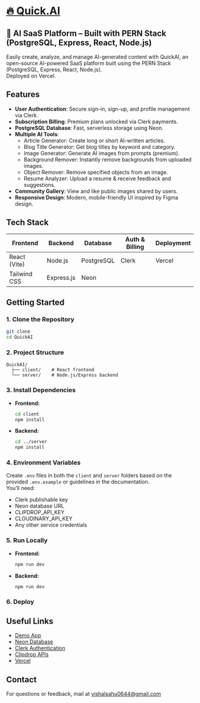 # [🔥 Quick.AI](quick-ai-sooty.vercel.app/)



## 🔮 AI SaaS Platform – Built with PERN Stack (PostgreSQL, Express, React, Node.js)

Easily create, analyze, and manage AI-generated content with QuickAI, an open-source AI-powered SaaS platform built using the PERN Stack (PostgreSQL, Express, React, Node.js).  
Deployed on Vercel.

## Features

- **User Authentication**: Secure sign-in, sign-up, and profile management via Clerk.
- **Subscription Billing**: Premium plans unlocked via Clerk payments.
- **PostgreSQL Database**: Fast, serverless storage using Neon.
- **Multiple AI Tools**:
  - Article Generator: Create long or short AI-written articles.
  - Blog Title Generator: Get blog titles by keyword and category.
  - Image Generator: Generate AI images from prompts (premium).
  - Background Remover: Instantly remove backgrounds from uploaded images.
  - Object Remover: Remove specified objects from an image.
  - Resume Analyzer: Upload a resume & receive feedback and suggestions.
- **Community Gallery**: View and like public images shared by users.
- **Responsive Design**: Modern, mobile-friendly UI inspired by Figma design.

## Tech Stack

| Frontend        | Backend     | Database    | Auth & Billing | Deployment |
|-----------------|------------|-------------|----------------|------------|
| React (Vite)    | Node.js    | PostgreSQL  | Clerk  | Vercel     |
| Tailwind CSS    | Express.js | Neon        |                |            |

## Getting Started

### 1. Clone the Repository

```bash
git clone 
cd QuickAI
```

### 2. Project Structure

```
QuickAI/
  ├── client/    # React frontend
  └── server/    # Node.js/Express backend
```

### 3. Install Dependencies

- **Frontend:**
  ```bash
  cd client
  npm install
  ```
- **Backend:**
  ```bash
  cd ../server
  npm install
  ```

### 4. Environment Variables

Create `.env` files in both the `client` and `server` folders based on the provided `.env.example` or guidelines in the documentation.  
You’ll need:
- Clerk publishable key
- Neon database URL
- CLIPDROP_API_KEY
- CLOUDINARY_API_KEY
- Any other service credentials

### 5. Run Locally

- **Frontend:**
  ```bash
  npm run dev
  ```
- **Backend:**
  ```bash
  npm run dev
  ```

### 6. Deploy



<!-- ## Screenshots -->
<!-- <img width="1920" height="1080" alt="Screenshot (740)" src="https://github.com/user-attachments/assets/4cece942-76da-4d0b-a54b-1b3a8063aa4b" />

<img width="1920" height="1080" alt="Screenshot (741)" src="https://github.com/user-attachments/assets/2bb803e3-4836-4135-ba9b-053b1490cfde" />

<img width="1920" height="1080" alt="Screenshot (746)" src="https://github.com/user-attachments/assets/84d4ae38-b457-4229-8d26-db3d2d171615" />

<img width="1920" height="1080" alt="Screenshot (749)" src="https://github.com/user-attachments/assets/82e5caeb-e21c-481c-bcf4-d802ac695fb8" />

<img width="1920" height="1080" alt="Screenshot (751)" src="https://github.com/user-attachments/assets/b710f8f7-3c30-4eaf-9e15-a562d8ca10ba" /> -->



## Useful Links

- [Demo App](https://)
- [Neon Database](https://neon.tech/)
- [Clerk Authentication](https://clerk.com/)
- [Clipdrop APIs](https://clipdrop.co/apis/docs/text-to-image)
- [Vercel](https://vercel.com/)

## Contact

For questions or feedback, mail at vishalsahu0644@gmail.com